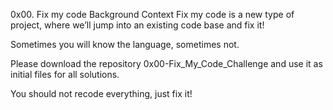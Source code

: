 0x00. Fix my code
Background Context
Fix my code is a new type of project, where we’ll jump into an existing
code base and fix it!

Sometimes you will know the language, sometimes not.

Please download the repository 0x00-Fix_My_Code_Challenge and use it as initial
files for all solutions.

You should not recode everything, just fix it!
